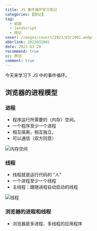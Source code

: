 ```yaml
---
title: JS 事件循环学习笔记
categories: [随记]
tag:
  - 前端
  - JavaScript
  - 随记
cover: /images/covers/2023/03/2001.webp
abbrlink: 2023032001
date: 2023-03-20
recommend: true
cc: 原创
comment: true
---
```


今天来学习下 JS 中的事件循环。

## 浏览器的进程模型

### 进程

- 程序运行所需要的（内存）空间。
- 一个程序至少一个进程
- 相互隔离，相互独立。
- 可以通信（双方同意）

![内存空间](/images/post_images/20230320-b09f3c7e9f944bfa8f8daacbeab89520.webp)


### 线程

- 线程就是运行代码的 “人”
- 一个进程至少一个线程
- 主线程：跟随进程自动启动的线程

![线程](/images/post_images/20230320-78143c0adde64e2ebe655bc36849c73d.webp)






### 浏览器的进程和线程

- 浏览器是多进程、多线程的应用程序
